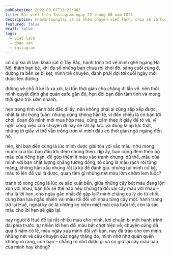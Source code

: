 ```yaml
---
pubDatetime: 2022-09-07T15:22:00Z
title: Bài viết trên Instagram ngày 22 tháng 08 năm 2021
description: nhavantuonglai là cá nhân chuyên viết lách, chia sẻ và hướng dẫn mọi người thuần thục hơn khi thực hành viết lách mỗi ngày qua những bài chia sẻ ngắn trên Instagram chính thức.
featured: false
draft: false
tags:
  - viet lach
  - doan van
  - instagram
---
```


có dịp kìa đi làm khảo sát ở Tây Bắc, hành trình trở về mình ghé ngang Hà Nội thăm bạn bè, khi đa số những bạn chưa rời khỏi đó. sáng cuối cùng ở, đường ra bến xe bị kẹt, mình trễ chuyến, đành phải đợi tới cuối ngày mới được lên đường.

đường về chỗ ở ké là xa xôi, lại tốn thời gian cho chặng đi lẫn về. nên thôi mình quyết định ghé quán cafe gần đó, hẹn đôi bạn đến tâm tình và mong thời gian trôi sớm nhanh.

hẹn trong tình cảnh bất đắc dĩ ấy, nên không phải ai cũng sắp xếp được, nhất là khi trong tuần. nhưng cũng không hẳn tệ, vì đến chiều là có bạn tới chơi. đoạn đó mình mới mua hộp màu, cũng cầm theo ít giấy để tô vẽ, vì nghĩ công việc của chuyến đi này sẽ rất áp lực. và đúng là áp lực thật, những tờ giấy vì thế vẫn trống trơn vì mình đâu có thời gian ngó ngàng đến nó.

nên, khi bạn đến cũng là lúc mình được giải tỏa với sắc màu, như mong muốn của lúc ban đầu khi đem chúng theo. dịp ấy, bạn cũng đem theo bộ màu của riêng bạn, để góp thêm ít màu vào tranh chung. dù thế, màu của mình với bạn chất lượng chẳng tương đồng, tô cùng là màu rạch ròi từng mảng, không hẳn xấu nhưng rất lạ kỳ để đánh giá. nhưng tụi mình cứ kệ, màu tô lên để vui là được, quan tâm gì những nét màu lởm chởm lem luốc?

tranh tô xong cũng là lúc xe sắp xuất bến, giữa những cây bút màu đang lộn xộn với nhau, bạn hỏi sẽ thế nào nếu chúng ta đổi vài cây màu với nhau – như là lời hẹn, cho ngày gần nhất để gặp lại? mình chẳng có lý do từ chối, cùng bạn lựa ngẫu nhiên vài màu rồi đổi với nhau từng cây một. hành trang trở lại Huế, ngoài ký ức là những kỷ niệm miệt mài của tuổi trẻ, còn là sắc màu cho lời hẹn sẽ gặp lại.

nay người ở Huế để lại rất nhiều màu cho mình, khi chuẩn bị một hành trình dài phía trước. tự nhiên lời hẹn đổi màu bất chợt hiện về, chuyện cũng đã qua 5 năm có lẻ, màu ngày xưa mình đổi với bạn, nay đã trao cho em mình. những nét vẽ câu chuyện của ngày tháng đó, mình nhớ nhớ quên quên không rõ ràng, còn bạn – chẳng rõ nhớ được gì và có giữ lại cây màu nào của mình hay không?

